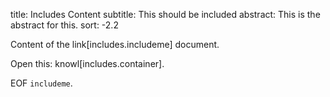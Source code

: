title: Includes Content
subtitle: This should be included
abstract: This is the abstract for this.
sort: -2.2

Content of the link[includes.includeme] document.

Open this: knowl[includes.container].

EOF `includeme`.


